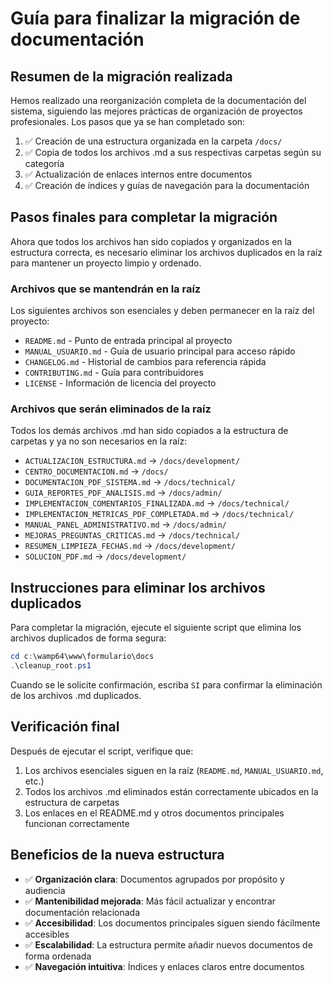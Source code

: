 # Guía para finalizar la migración de documentación

## Resumen de la migración realizada

Hemos realizado una reorganización completa de la documentación del sistema, siguiendo las mejores prácticas de organización de proyectos profesionales. Los pasos que ya se han completado son:

1. ✅ Creación de una estructura organizada en la carpeta `/docs/`
2. ✅ Copia de todos los archivos .md a sus respectivas carpetas según su categoría
3. ✅ Actualización de enlaces internos entre documentos
4. ✅ Creación de índices y guías de navegación para la documentación

## Pasos finales para completar la migración

Ahora que todos los archivos han sido copiados y organizados en la estructura correcta, es necesario eliminar los archivos duplicados en la raíz para mantener un proyecto limpio y ordenado.

### Archivos que se mantendrán en la raíz

Los siguientes archivos son esenciales y deben permanecer en la raíz del proyecto:

- `README.md` - Punto de entrada principal al proyecto
- `MANUAL_USUARIO.md` - Guía de usuario principal para acceso rápido
- `CHANGELOG.md` - Historial de cambios para referencia rápida
- `CONTRIBUTING.md` - Guía para contribuidores
- `LICENSE` - Información de licencia del proyecto

### Archivos que serán eliminados de la raíz

Todos los demás archivos .md han sido copiados a la estructura de carpetas y ya no son necesarios en la raíz:

- `ACTUALIZACION_ESTRUCTURA.md` → `/docs/development/`
- `CENTRO_DOCUMENTACION.md` → `/docs/`
- `DOCUMENTACION_PDF_SISTEMA.md` → `/docs/technical/`
- `GUIA_REPORTES_PDF_ANALISIS.md` → `/docs/admin/`
- `IMPLEMENTACION_COMENTARIOS_FINALIZADA.md` → `/docs/technical/`
- `IMPLEMENTACION_METRICAS_PDF_COMPLETADA.md` → `/docs/technical/`
- `MANUAL_PANEL_ADMINISTRATIVO.md` → `/docs/admin/`
- `MEJORAS_PREGUNTAS_CRITICAS.md` → `/docs/technical/`
- `RESUMEN_LIMPIEZA_FECHAS.md` → `/docs/development/`
- `SOLUCION_PDF.md` → `/docs/development/`

## Instrucciones para eliminar los archivos duplicados

Para completar la migración, ejecute el siguiente script que elimina los archivos duplicados de forma segura:

```powershell
cd c:\wamp64\www\formulario\docs
.\cleanup_root.ps1
```

Cuando se le solicite confirmación, escriba `SI` para confirmar la eliminación de los archivos .md duplicados.

## Verificación final

Después de ejecutar el script, verifique que:

1. Los archivos esenciales siguen en la raíz (`README.md`, `MANUAL_USUARIO.md`, etc.)
2. Todos los archivos .md eliminados están correctamente ubicados en la estructura de carpetas
3. Los enlaces en el README.md y otros documentos principales funcionan correctamente

## Beneficios de la nueva estructura

- ✅ **Organización clara**: Documentos agrupados por propósito y audiencia
- ✅ **Mantenibilidad mejorada**: Más fácil actualizar y encontrar documentación relacionada
- ✅ **Accesibilidad**: Los documentos principales siguen siendo fácilmente accesibles
- ✅ **Escalabilidad**: La estructura permite añadir nuevos documentos de forma ordenada
- ✅ **Navegación intuitiva**: Índices y enlaces claros entre documentos
